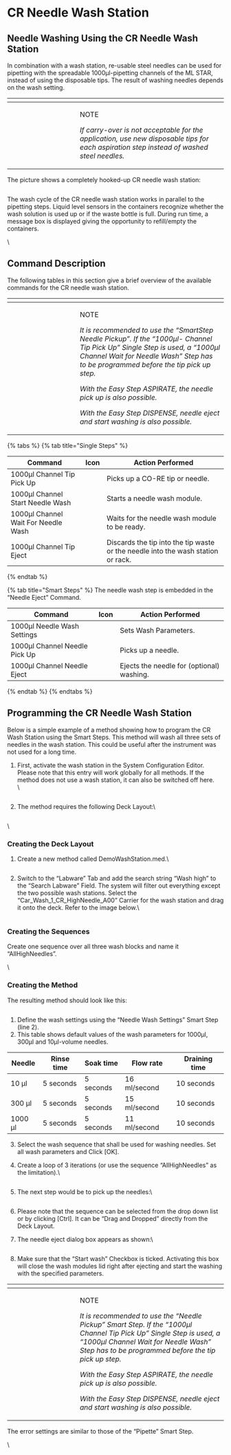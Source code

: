 # ‌CR Needle Wash Station‌

## Needle Washing Using the CR Needle Wash Station

In combination with a wash station, re-usable steel needles can be used for pipetting with the spreadable 1000μl-pipetting channels of the ML STAR, instead of using the disposable tips. The result of washing needles depends on the wash setting.

<table data-header-hidden><thead><tr><th width="145"></th><th></th></tr></thead><tbody><tr><td><img src="../../.gitbook/assets/image (10) (1) (1) (1) (1) (1) (1) (1) (1) (1) (1) (1) (1) (1) (1) (1) (1).png" alt="" data-size="original"></td><td><p>NOTE</p><p><em>If carry-over is not acceptable for the application, use new disposable tips for each aspiration step instead of washed steel needles.</em></p></td></tr></tbody></table>



The picture shows a completely hooked-up CR needle wash station:

<figure><img src="../../.gitbook/assets/image (55) (1) (1) (1) (1).png" alt=""><figcaption></figcaption></figure>



The wash cycle of the CR needle wash station works in parallel to the pipetting steps. Liquid level sensors in the containers recognize whether the wash solution is used up or if the waste bottle is full. During run time, a message box is displayed giving the opportunity to refill/empty the containers.

\


## Command Description

The following tables in this section give a brief overview of the available commands for the CR needle wash station.

<table data-header-hidden><thead><tr><th width="145"></th><th></th></tr></thead><tbody><tr><td><img src="../../.gitbook/assets/image (10) (1) (1) (1) (1) (1) (1) (1) (1) (1) (1) (1) (1) (1) (1) (1) (1).png" alt="" data-size="original"></td><td><p>NOTE</p><p><em>It is recommended to use the “SmartStep Needle Pickup”. If the “1000μl- Channel Tip Pick Up” Single Step is used, a “1000μl Channel Wait for Needle Wash” Step has to be programmed before the tip pick up step.</em></p><p><em>With the Easy Step ASPIRATE, the needle pick up is also possible.</em></p><p><em>With the Easy Step DISPENSE, needle eject and start washing is also possible.</em></p></td></tr></tbody></table>

{% tabs %}
{% tab title="Single Steps" %}


| Command                             | Icon                                                                                         | Action Performed                                                                 |
| ----------------------------------- | -------------------------------------------------------------------------------------------- | -------------------------------------------------------------------------------- |
| 1000μl Channel Tip Pick Up          | <img src="../../.gitbook/assets/image (56) (1) (1) (1) (1).png" alt="" data-size="original"> | Picks up a CO-RE tip or needle.                                                  |
| 1000μl Channel Start Needle Wash    | <img src="../../.gitbook/assets/image (57) (1) (1) (1) (1).png" alt="" data-size="original"> | Starts a needle wash module.                                                     |
| 1000μl Channel Wait For Needle Wash | <img src="../../.gitbook/assets/image (58) (1) (1) (1) (1).png" alt="" data-size="original"> | Waits for the needle wash module to be ready.                                    |
| 1000μl Channel Tip Eject            | <img src="../../.gitbook/assets/image (59) (1) (1) (1) (1).png" alt="" data-size="original"> | Discards the tip into the tip waste or the needle into the wash station or rack. |
{% endtab %}

{% tab title="Smart Steps" %}
The needle wash step is embedded in the “Needle Eject” Command.

| Command                       | Icon                                                                                         | Action Performed                          |
| ----------------------------- | -------------------------------------------------------------------------------------------- | ----------------------------------------- |
| 1000μl Needle Wash Settings   | <img src="../../.gitbook/assets/image (60) (1) (1) (1) (1).png" alt="" data-size="original"> | Sets Wash Parameters.                     |
| 1000μl Channel Needle Pick Up | <img src="../../.gitbook/assets/image (61) (1) (1) (1) (1).png" alt="" data-size="original"> | Picks up a needle.                        |
| 1000μl Channel Needle Eject   | <img src="../../.gitbook/assets/image (62) (1) (1) (1) (1).png" alt="" data-size="original"> | Ejects the needle for (optional) washing. |
{% endtab %}
{% endtabs %}



## Programming the CR Needle Wash Station



Below is a simple example of a method showing how to program the CR Wash Station using the Smart Steps. This method will wash all three sets of needles in the wash station. This could be useful after the instrument was not used for a long time.

1.  First, activate the wash station in the System Configuration Editor. Please note that this entry will work globally for all methods. If the method does not use a wash station, it can also be switched off here.\
    \


    <figure><img src="../../.gitbook/assets/image (63) (1) (1) (1) (1).png" alt=""><figcaption></figcaption></figure>
2.  The method requires the following Deck Layout:\


    <figure><img src="../../.gitbook/assets/image (66) (1) (1) (1) (1).png" alt=""><figcaption></figcaption></figure>

\


### Creating the Deck Layout

1.  Create a new method called DemoWashStation.med.\


    <figure><img src="../../.gitbook/assets/image (64) (1) (1) (1) (1).png" alt=""><figcaption></figcaption></figure>



2.  Switch to the “Labware” Tab and add the search string “Wash high” to the “Search Labware” Field. The system will filter out everything except the two possible wash stations. Select the “Car\_Wash\_1\_CR\_HighNeedle\_A00” Carrier for the wash station and drag it onto the deck. Refer to the image below.\


    <figure><img src="../../.gitbook/assets/image (65) (1) (1) (1) (1).png" alt=""><figcaption></figcaption></figure>

### Creating the Sequences

Create one sequence over all three wash blocks and name it “AllHighNeedles”.

\


### Creating the Method

The resulting method should look like this:

<figure><img src="../../.gitbook/assets/image (68) (1) (1) (1) (1).png" alt=""><figcaption></figcaption></figure>

1. Define the wash settings using the “Needle Wash Settings” Smart Step (line 2).
2. This table shows default values of the wash parameters for 1000µl, 300µl and 10µl-volume needles.

| Needle  | Rinse time | Soak time | Flow rate    | Draining time |
| ------- | ---------- | --------- | ------------ | ------------- |
| 10 µl   | 5 seconds  | 5 seconds | 16 ml/second | 10 seconds    |
| 300 µl  | 5 seconds  | 5 seconds | 15 ml/second | 10 seconds    |
| 1000 µl | 5 seconds  | 5 seconds | 11 ml/second | 10 seconds    |

3. Select the wash sequence that shall be used for washing needles. Set all wash parameters and Click \[OK].
4.  Create a loop of 3 iterations (or use the sequence “AllHighNeedles” as the limitation).\


    <figure><img src="../../.gitbook/assets/image (69) (1) (1) (1) (1).png" alt=""><figcaption></figcaption></figure>
5.  The next step would be to pick up the needles:\


    <figure><img src="../../.gitbook/assets/image (70) (1) (1) (1).png" alt=""><figcaption></figcaption></figure>
6. Please note that the sequence can be selected from the drop down list or by clicking \[Ctrl]. It can be “Drag and Dropped” directly from the Deck Layout.
7.  The needle eject dialog box appears as shown:\


    <figure><img src="../../.gitbook/assets/image (71) (1) (1) (1).png" alt=""><figcaption></figcaption></figure>
8. Make sure that the “Start wash” Checkbox is ticked. Activating this box will close the wash modules lid right after ejecting and start the washing with the specified parameters.



<table data-header-hidden><thead><tr><th width="145"></th><th></th></tr></thead><tbody><tr><td><img src="../../.gitbook/assets/image (10) (1) (1) (1) (1) (1) (1) (1) (1) (1) (1) (1) (1) (1) (1) (1) (1).png" alt="" data-size="original"></td><td><p>NOTE</p><p><em>It is recommended to use the “Needle Pickup” Smart Step. If the “1000μl Channel Tip Pick Up” Single Step is used, a “1000μl Channel Wait for Needle Wash” Step has to be programmed before the tip pick up step.</em></p><p><em>With the Easy Step ASPIRATE, the needle pick up is also possible.</em></p><p><em>With the Easy Step DISPENSE, needle eject and start washing is also possible.</em></p></td></tr></tbody></table>



The error settings are similar to those of the “Pipette” Smart Step.

\
